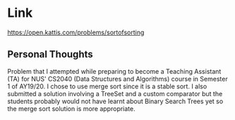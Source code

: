 # Link

https://open.kattis.com/problems/sortofsorting

## Personal Thoughts

Problem that I attempted while preparing to become a Teaching Assistant (TA) for NUS' CS2040 (Data Structures and Algorithms) course in Semester 1 of AY19/20. I chose to use merge sort since it is a stable sort. I also submitted a solution involving a TreeSet and a custom comparator but the students probably would not have learnt about Binary Search Trees yet so the merge sort solution is more appropriate.

